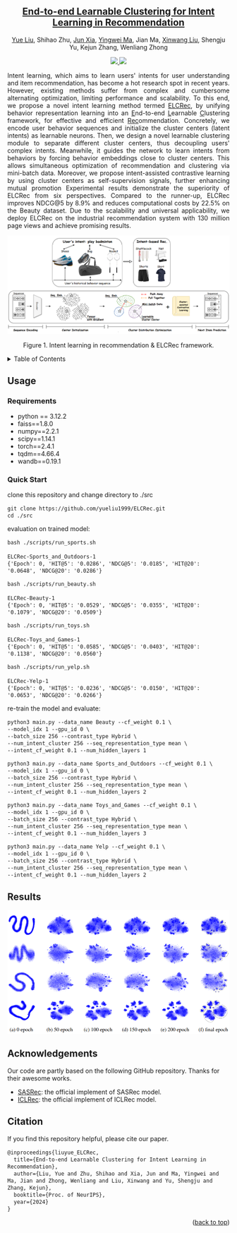 <div align="center">
<h2><a href="https://arxiv.org/pdf/2401.05975">End-to-end Learnable Clustering for Intent Learning in Recommendation</a></h2>

[Yue Liu](https://yueliu1999.github.io/), Shihao Zhu, [Jun Xia](https://junxia97.github.io/), [Yingwei Ma](https://yingweima2022.github.io/), Jian Ma, [Xinwang Liu](https://xinwangliu.github.io/), Shengju Yu, Kejun Zhang, Wenliang Zhong


<p align="center">  <a href="https://pytorch.org/" alt="PyTorch">
<img src="https://img.shields.io/badge/PyTorch-%23EE4C2C.svg?e&logo=PyTorch&logoColor=white" />  </a> <a href="https://icml.cc/Conferences/2023" alt="Conference"> <img src="https://img.shields.io/badge/NeurIPS'24-brightgreen" /> </a>
</p>


</div>

<p align = "justify">
Intent learning, which aims to learn users' intents for user understanding and item recommendation, has become a hot research spot in recent years. However, existing methods suffer from complex and cumbersome alternating optimization, limiting performance and scalability. To this end, we propose a novel intent learning method termed <u>ELCRec</u>, by unifying behavior representation learning into an <u>E</u>nd-to-end <u>L</u>earnable <u>C</u>lustering framework, for effective and efficient <u>Rec</u>ommendation. Concretely, we encode user behavior sequences and initialize the cluster centers (latent intents) as learnable neurons. Then, we design a novel learnable clustering module to separate different cluster centers, thus decoupling users' complex intents. Meanwhile, it guides the network to learn intents from behaviors by forcing behavior embeddings close to cluster centers. This allows simultaneous optimization of recommendation and clustering via mini-batch data. Moreover, we propose intent-assisted contrastive learning by using cluster centers as self-supervision signals, further enhancing mutual promotion Experimental results demonstrate the superiority of ELCRec from six perspectives. Compared to the runner-up, ELCRec improves NDCG@5 by 8.9% and reduces computational costs by 22.5% on the Beauty dataset. Due to the scalability and universal applicability, we deploy ELCRec on the industrial recommendation system with 130 million page views and achieve promising results.
</p>

<img src="./assets/elcrec.png" alt="radar_plot" style="zoom:60%;" />
<p align="center">
Figure 1. Intent learning in recommendation & ELCRec framework.
</p>



<details>
  <summary>Table of Contents</summary>
  <ol>
    <li><a href="#Usage">Usage</a></li>
    <li><a href="#Results">Results</a></li>
    <li><a href="#Acknowledgement">Acknowledgement</a></li>
    <li><a href="#Citation">Citation</a></li>
  </ol>
</details>


## Usage



### Requirements
- python == 3.12.2
- faiss==1.8.0
- numpy==2.2.1
- scipy==1.14.1
- torch==2.4.1
- tqdm==4.66.4
- wandb==0.19.1

### Quick Start

clone this repository and change directory to ./src

```
git clone https://github.com/yueliu1999/ELCRec.git
cd ./src
```

evaluation on trained model:

```
bash ./scripts/run_sports.sh

ELCRec-Sports_and_Outdoors-1
{'Epoch': 0, 'HIT@5': '0.0286', 'NDCG@5': '0.0185', 'HIT@20': '0.0648', 'NDCG@20': '0.0286'}
```



```
bash ./scripts/run_beauty.sh

ELCRec-Beauty-1
{'Epoch': 0, 'HIT@5': '0.0529', 'NDCG@5': '0.0355', 'HIT@20': '0.1079', 'NDCG@20': '0.0509'}
```



```
bash ./scripts/run_toys.sh

ELCRec-Toys_and_Games-1
{'Epoch': 0, 'HIT@5': '0.0585', 'NDCG@5': '0.0403', 'HIT@20': '0.1138', 'NDCG@20': '0.0560'}
```



```
bash ./scripts/run_yelp.sh

ELCRec-Yelp-1
{'Epoch': 0, 'HIT@5': '0.0236', 'NDCG@5': '0.0150', 'HIT@20': '0.0653', 'NDCG@20': '0.0266'}
```

re-train the model and evaluate:

```
python3 main.py --data_name Beauty --cf_weight 0.1 \
--model_idx 1 --gpu_id 0 \
--batch_size 256 --contrast_type Hybrid \
--num_intent_cluster 256 --seq_representation_type mean \
--intent_cf_weight 0.1 --num_hidden_layers 1
```

```
python3 main.py --data_name Sports_and_Outdoors --cf_weight 0.1 \
--model_idx 1 --gpu_id 0 \
--batch_size 256 --contrast_type Hybrid \
--num_intent_cluster 256 --seq_representation_type mean \
--intent_cf_weight 0.1 --num_hidden_layers 2
```

```
python3 main.py --data_name Toys_and_Games --cf_weight 0.1 \
--model_idx 1 --gpu_id 0 \
--batch_size 256 --contrast_type Hybrid \
--num_intent_cluster 256 --seq_representation_type mean \
--intent_cf_weight 0.1 --num_hidden_layers 3
```

```
python3 main.py --data_name Yelp --cf_weight 0.1 \
--model_idx 1 --gpu_id 0 \
--batch_size 256 --contrast_type Hybrid \
--num_intent_cluster 256 --seq_representation_type mean \
--intent_cf_weight 0.1 --num_hidden_layers 2
```

## Results
<img src="./assets/tsne.png" alt="radar_plot" style="zoom:60%;" />


## Acknowledgements
Our code are partly based on the following GitHub repository. Thanks for their awesome works.
- [SASRec](https://github.com/kang205/SASRec): the official implement of SASRec model.
- [ICLRec](https://github.com/salesforce/ICLRec): the official implement of ICLRec model.

## Citation
If you find this repository helpful, please cite our paper.

```
@inproceedings{liuyue_ELCRec,
  title={End-to-end Learnable Clustering for Intent Learning in Recommendation},
  author={Liu, Yue and Zhu, Shihao and Xia, Jun and Ma, Yingwei and Ma, Jian and Zhong, Wenliang and Liu, Xinwang and Yu, Shengju and Zhang, Kejun},
  booktitle={Proc. of NeurIPS},
  year={2024}
}
```

<p align="right">(<a href="#top">back to top</a>)</p>